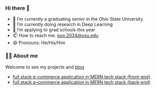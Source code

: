 ### Hi there 👋

- 🔭 I’m currently a graduating senior in the Ohio State University
- 🌱 I’m currently doing research in Deep Learning
- 👯 I’m applying to grad schools this year
- 📫 How to reach me: guo.2034@osu.edu
- 😄 Pronouns: He/His/Him

### 👨‍🚒 About me

Welcome to see my projects and [blog](https://main--guochenmeinian.netlify.app/about/)
  - [full stack e-commerce application in MERN tech stack (front-end)](https://github.com/guochenmeinian/MERN-Project-Frontend)
  - [full stack e-commerce application in MERN tech stack (back-end)](https://github.com/guochenmeinian/MERN-Project-Backend)


